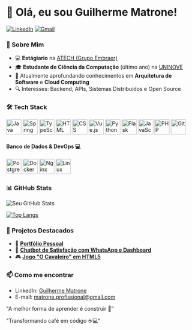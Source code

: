 # 👋 Olá, eu sou Guilherme Matrone!

[![LinkedIn](https://img.shields.io/badge/LinkedIn-0077B5?style=for-the-badge&logo=linkedin&logoColor=white)](https://www.linkedin.com/in/guilherme-guimarães-matrone)
[![Gmail](https://img.shields.io/badge/Gmail-D14836?style=for-the-badge&logo=gmail&logoColor=white)](mailto:matrone.profissional@gmail.com)

### 🚀 Sobre Mim
- 💻 **Estágiario** na [ATECH (Grupo Embraer)](https://www.atech.com.br/)
- 🎓 **Estudante de Ciência da Computação** (último ano) na [UNINOVE](https://www.uninove.br/)
- 🌱 Atualmente aprofundando conhecimentos em **Arquitetura de Software** e **Cloud Computing**
- 🔍 Interesses: Backend, APIs, Sistemas Distribuídos e Open Source

### 🛠️ Tech Stack

<p align="left">
  <!-- Java -->
  <img src="https://cdn.jsdelivr.net/gh/devicons/devicon/icons/java/java-original.svg" width="40" alt="Java" />
  <!-- Spring Boot -->
  <img src="https://cdn.jsdelivr.net/gh/devicons/devicon/icons/spring/spring-original.svg" width="40" alt="Spring Boot" />
  <!-- TypeScript -->
  <img src="https://cdn.jsdelivr.net/gh/devicons/devicon/icons/typescript/typescript-original.svg" width="40" alt="TypeScript" />
  <!-- HTML -->
  <img src="https://cdn.jsdelivr.net/gh/devicons/devicon/icons/html5/html5-original.svg" width="40" alt="HTML" />
  <!-- CSS -->
  <img src="https://cdn.jsdelivr.net/gh/devicons/devicon/icons/css3/css3-original.svg" width="40" alt="CSS" />
  <!-- Vue.js -->
  <img src="https://cdn.jsdelivr.net/gh/devicons/devicon/icons/vuejs/vuejs-original.svg" width="40" alt="Vue.js" />
  <!-- Python -->
  <img src="https://cdn.jsdelivr.net/gh/devicons/devicon/icons/python/python-original.svg" width="40" alt="Python" />
  <!-- Flask -->
  <img src="https://cdn.jsdelivr.net/gh/devicons/devicon/icons/flask/flask-original.svg" width="40" alt="Flask" />
  <!-- JavaScript -->
  <img src="https://cdn.jsdelivr.net/gh/devicons/devicon/icons/javascript/javascript-original.svg" width="40" alt="JavaScript" />
  <!-- PHP -->
  <img src="https://cdn.jsdelivr.net/gh/devicons/devicon/icons/php/php-original.svg" width="40" alt="PHP" />
  <!-- Git -->
  <img src="https://cdn.jsdelivr.net/gh/devicons/devicon/icons/git/git-original.svg" width="40" alt="Git" />

#### Banco de Dados & DevOps 💻
<p align="left">
<img src="https://cdn.jsdelivr.net/gh/devicons/devicon/icons/postgresql/postgresql-original.svg" width="40" alt="PostgreSQL" />
<img src="https://cdn.jsdelivr.net/gh/devicons/devicon/icons/docker/docker-original.svg" width="40" alt="Docker" />
<img src="https://cdn.jsdelivr.net/gh/devicons/devicon/icons/nginx/nginx-original.svg" width="40" alt="Nginx" />
<img src="https://cdn.jsdelivr.net/gh/devicons/devicon/icons/linux/linux-original.svg" width="40" alt="Linux" />

### 📊 GitHub Stats
![Seu GitHub Stats](https://github-readme-stats.vercel.app/api?username=guimatrone0&show_icons=true&theme=dracula&hide_border=true)

[![Top Langs](https://github-readme-stats.vercel.app/api/top-langs/?username=guimatrone0&layout=compact&theme=dracula&hide_border=true)](https://github.com/SEU_USERNAME)

### 📌 Projetos Destacados
- 🎯 [**Portfólio Pessoal**](https://github.com/guimatrone0/guimatrone0.github.io)
- 🤖 [**Chatbot de Satisfação com WhatsApp e Dashboard**](https://github.com/Guimatrone/Projeto-em-DEV)
- 🎮 [**Jogo "O Cavaleiro" em HTML5**](https://gabriel634.itch.io/o-cavaleiro)


### 📫 Como me encontrar
- LinkedIn: [Guilherme Matrone](https://www.linkedin.com/in/guilherme-guimarães-matrone)
- E-mail: matrone.profissional@gmail.com

"A melhor forma de aprender é construir 🚀”

"Transformando café em código ☕💻"
